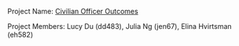 Project Name: [Civilian Officer Outcomes](https://github.com/dd483/civilian-officer-outcomes)

Project Members: Lucy Du (dd483), Julia Ng (jen67), Elina Hvirtsman (eh582)

